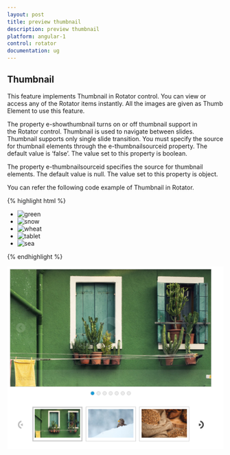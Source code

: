 ```yaml
---
layout: post
title: preview thumbnail
description: preview thumbnail
platform: angular-1
control: rotator
documentation: ug
---
```


## Thumbnail

This feature implements Thumbnail in Rotator control. You can view or access any of the Rotator items instantly. All the images are given as Thumb Element to use this feature.

The property e-showthumbnail turns on or off thumbnail support in the Rotator control. Thumbnail is used to navigate between slides. Thumbnail supports only single slide transition. You must specify the source for thumbnail elements through the e-thumbnailsourceid property. The default value is ‘false’. The value set to this property is boolean.

The property e-thumbnailsourceid specifies the source for thumbnail elements. The default value is null. The value set to this property is object.

You can refer the following code example of Thumbnail in Rotator.

{% highlight html %}



 <ul id="sliderContent" ej-rotator e-slidewidth="600px" e-slideheight="350px" e-showpager="true" e-showcaption="true" e-showthumbnail="thumbnail" e-thumbnailsourceid="thumbnailId" e-showplaybutton="true" e-isresponsive="true">
<li><img class="image" src="http://js.syncfusion.com/demos/web/content/images/rotator/green.jpg" title="green" /></li>
        <li><img class="image" src="http://js.syncfusion.com/demos/web/content/images/rotator/snow.jpg" title="snow" /></li>
        <li><img class="image" src="http://js.syncfusion.com/demos/web/content/images/rotator/wheat.jpg" title="wheat" /></li>
        <li><img class="image" src="http://js.syncfusion.com/demos/web/content/images/rotator/tablet.jpg" title="tablet" /></li>
        <li><img class="image" src="http://js.syncfusion.com/demos/web/content/images/rotator/sea.jpg" title="sea" /></li>					</ul>

<ul id="thumbElement" style="display: none">
<li><img class="image" src="http://js.syncfusion.com/demos/web/content/images/rotator/green.jpg" title="green" /></li>
        <li><img class="image" src="http://js.syncfusion.com/demos/web/content/images/rotator/snow.jpg" title="snow" /></li>
        <li><img class="image" src="http://js.syncfusion.com/demos/web/content/images/rotator/wheat.jpg" title="wheat" /></li>
        <li><img class="image" src="http://js.syncfusion.com/demos/web/content/images/rotator/tablet.jpg" title="tablet" /></li>
        <li><img class="image" src="http://js.syncfusion.com/demos/web/content/images/rotator/sea.jpg" title="sea" /></li>					</ul>
</div>



{% endhighlight %}





![](thumbnail_images\previewthumbnail_img1.png)

